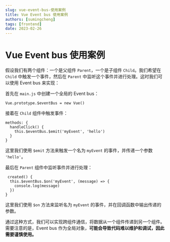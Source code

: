 ```yaml
---
slug: vue-event-bus-使用案例
title: Vue Event bus 使用案例
authors: [sumingcheng]
tags: [frontend]
date: 2023-02-26
---
```


# Vue Event bus 使用案例



 



假设我们有两个组件：一个是父组件 `Parent`，一个是子组件 `Child`。我们希望在 `Child` 中触发一个事件，然后在 `Parent` 中监听这个事件并进行处理。这时我们可以使用 Event bus 来实现：

首先在 `main.js` 中创建一个全局的 Event bus：

```
Vue.prototype.$eventBus = new Vue() 

```

接着在 `Child` 组件中触发事件：

```
methods: {
  handleClick() {
    this.$eventBus.$emit('myEvent', 'hello')
  }
}

```

这里我们使用 `$emit` 方法来触发一个名为 `myEvent` 的事件，并传递一个参数 `'hello'`。

最后在 `Parent` 组件中监听事件并进行处理：

```
 created() {
  this.$eventBus.$on('myEvent', (message) => {
    console.log(message)
  })
}

```

这里我们使用 `$on` 方法来监听名为 `myEvent` 的事件，并在回调函数中输出传递的参数。

通过这种方式，我们可以实现跨组件通信，将数据从一个组件传递到另一个组件。需要注意的是，Event bus 作为全局对象，**可能会导致代码难以维护和调试，因此需要谨慎使用。**